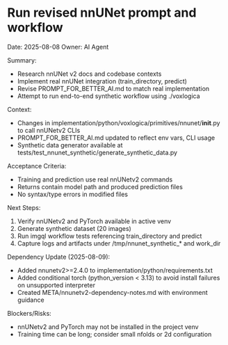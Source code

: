 # Run revised nnUNet prompt and workflow

Date: 2025-08-08
Owner: AI Agent

Summary:
- Research nnUNet v2 docs and codebase contexts
- Implement real nnUNet integration (train_directory, predict)
- Revise PROMPT_FOR_BETTER_AI.md to match real implementation
- Attempt to run end-to-end synthetic workflow using ./voxlogica

Context:
- Changes in implementation/python/voxlogica/primitives/nnunet/__init__.py to call nnUNetv2 CLIs
- PROMPT_FOR_BETTER_AI.md updated to reflect env vars, CLI usage
- Synthetic data generator available at tests/test_nnunet_synthetic/generate_synthetic_data.py

Acceptance Criteria:
- Training and prediction use real nnUNetv2 commands
- Returns contain model path and produced prediction files
- No syntax/type errors in modified files

Next Steps:
1. Verify nnUNetv2 and PyTorch available in active venv
2. Generate synthetic dataset (20 images)
3. Run imgql workflow tests referencing train_directory and predict
4. Capture logs and artifacts under /tmp/nnunet_synthetic_* and work_dir

Dependency Update (2025-08-09):
- Added nnunetv2>=2.4.0 to implementation/python/requirements.txt
- Added conditional torch (python_version < 3.13) to avoid install failures on unsupported interpreter
- Created META/nnunetv2-dependency-notes.md with environment guidance

Blockers/Risks:
- nnUNetv2 and PyTorch may not be installed in the project venv
- Training time can be long; consider small nfolds or 2d configuration
